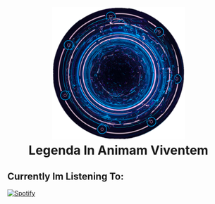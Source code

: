<h1 align="center">
  <br>
  <a href="https://github.com/ODYSSE3US"><img src="https://raw.githubusercontent.com/ODYSSE3US/ODYSSE3US/main/M1SC/IMG'S/STATIC/ODY_SPHERE.png" alt="𒆜𐌏𐌜⅄𐍃𐍃𐌴𐌵𐍃" width="300"></a>
  <br>
  Legenda In Animam Viventem
  <br>
</h1>


[//]: # (🔱 Bonjour, I’m @ODYSSE3US And This Is My GitHub)
## Currently Im Listening To:
[![Spotify](https://spotify-eq-pvhscgguk-odysse3us.vercel.app/api/spotify)](https://open.spotify.com/)
